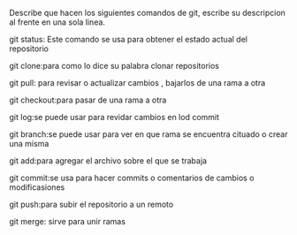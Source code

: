 Describe que hacen los siguientes comandos de git, escribe su descripcion al frente en una sola linea.

git status: Este comando se usa para obtener el estado actual del repositorio

git clone:para como lo dice su palabra clonar repositorios

git pull: para revisar o actualizar cambios , bajarlos de una rama a otra

git checkout:para pasar de una rama a otra

git log:se puede usar para revidar cambios en lod commit

git branch:se puede usar para ver en que rama se encuentra cituado o crear una misma

git add:para agregar el archivo sobre el que se trabaja

git commit:se usa para hacer commits o comentarios de cambios o modificasiones

git push:para subir el repositorio a un remoto

git merge: sirve para unir ramas 
